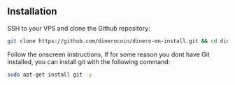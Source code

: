 ## Installation

SSH to your VPS and clone the Github repository:

```bash
git clone https://github.com/dinerocoin/dinero-mn-install.git && cd dinero-mn-install && bash install.sh
```

Follow the onscreen instructions, If for some reason you dont have Git installed, you can install git with the following command:

```bash
sudo apt-get install git -y
```
